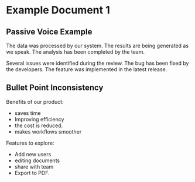 # Example Document 1

## Passive Voice Example

The data was processed by our system. The results are being generated as we speak. The analysis has been completed by the team.

Several issues were identified during the review. The bug has been fixed by the developers. The feature was implemented in the latest release.

## Bullet Point Inconsistency

Benefits of our product:
* saves time
* Improving efficiency
* the cost is reduced.
* makes workflows smoother

Features to explore:
* Add new users
* editing documents
* share with team
* Export to PDF.
